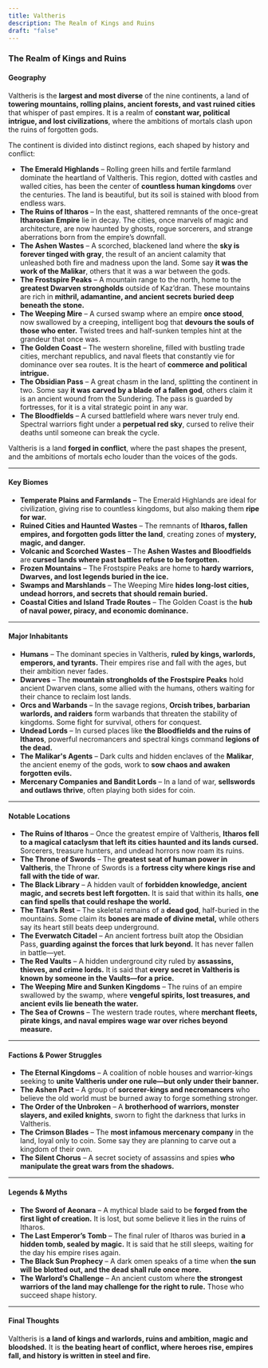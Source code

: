 ```yaml
---
title: Valtheris
description: The Realm of Kings and Ruins
draft: "false"
---
```

### The Realm of Kings and Ruins
#### **Geography**

Valtheris is the **largest and most diverse** of the nine continents, a land of **towering mountains, rolling plains, ancient forests, and vast ruined cities** that whisper of past empires. It is a realm of **constant war, political intrigue, and lost civilizations**, where the ambitions of mortals clash upon the ruins of forgotten gods.

The continent is divided into distinct regions, each shaped by history and conflict:

- **The Emerald Highlands** – Rolling green hills and fertile farmland dominate the heartland of Valtheris. This region, dotted with castles and walled cities, has been the center of **countless human kingdoms** over the centuries. The land is beautiful, but its soil is stained with blood from endless wars.
- **The Ruins of Itharos** – In the east, shattered remnants of the once-great **Itharosian Empire** lie in decay. The cities, once marvels of magic and architecture, are now haunted by ghosts, rogue sorcerers, and strange aberrations born from the empire’s downfall.
- **The Ashen Wastes** – A scorched, blackened land where the **sky is forever tinged with gray**, the result of an ancient calamity that unleashed both fire and madness upon the land. Some say **it was the work of the Malikar**, others that it was a war between the gods.
- **The Frostspire Peaks** – A mountain range to the north, home to the **greatest Dwarven strongholds** outside of Kaz’dran. These mountains are rich in **mithril, adamantine, and ancient secrets buried deep beneath the stone.**
- **The Weeping Mire** – A cursed swamp where an empire **once stood**, now swallowed by a creeping, intelligent bog that **devours the souls of those who enter.** Twisted trees and half-sunken temples hint at the grandeur that once was.
- **The Golden Coast** – The western shoreline, filled with bustling trade cities, merchant republics, and naval fleets that constantly vie for dominance over sea routes. It is the heart of **commerce and political intrigue.**
- **The Obsidian Pass** – A great chasm in the land, splitting the continent in two. Some say **it was carved by a blade of a fallen god**, others claim it is an ancient wound from the Sundering. The pass is guarded by fortresses, for it is a vital strategic point in any war.
- **The Bloodfields** – A cursed battlefield where wars never truly end. Spectral warriors fight under a **perpetual red sky**, cursed to relive their deaths until someone can break the cycle.

Valtheris is a land **forged in conflict**, where the past shapes the present, and the ambitions of mortals echo louder than the voices of the gods.

---

#### **Key Biomes**

- **Temperate Plains and Farmlands** – The Emerald Highlands are ideal for civilization, giving rise to countless kingdoms, but also making them **ripe for war.**
- **Ruined Cities and Haunted Wastes** – The remnants of **Itharos, fallen empires, and forgotten gods litter the land**, creating zones of **mystery, magic, and danger.**
- **Volcanic and Scorched Wastes** – The **Ashen Wastes and Bloodfields** are **cursed lands where past battles refuse to be forgotten.**
- **Frozen Mountains** – The Frostspire Peaks are home to **hardy warriors, Dwarves, and lost legends buried in the ice.**
- **Swamps and Marshlands** – The Weeping Mire **hides long-lost cities, undead horrors, and secrets that should remain buried.**
- **Coastal Cities and Island Trade Routes** – The Golden Coast is the **hub of naval power, piracy, and economic dominance.**

---

#### **Major Inhabitants**

- **Humans** – The dominant species in Valtheris, **ruled by kings, warlords, emperors, and tyrants.** Their empires rise and fall with the ages, but their ambition never fades.
- **Dwarves** – The **mountain strongholds of the Frostspire Peaks** hold ancient Dwarven clans, some allied with the humans, others waiting for their chance to reclaim lost lands.
- **Orcs and Warbands** – In the savage regions, **Orcish tribes, barbarian warlords, and raiders** form warbands that threaten the stability of kingdoms. Some fight for survival, others for conquest.
- **Undead Lords** – In cursed places like **the Bloodfields and the ruins of Itharos**, powerful necromancers and spectral kings command **legions of the dead.**
- **The Malikar's Agents** – Dark cults and hidden enclaves of the **Malikar**, the ancient enemy of the gods, work to **sow chaos and awaken forgotten evils.**
- **Mercenary Companies and Bandit Lords** – In a land of war, **sellswords and outlaws thrive**, often playing both sides for coin.

---

#### **Notable Locations**

- **The Ruins of Itharos** – Once the greatest empire of Valtheris, **Itharos fell to a magical cataclysm that left its cities haunted and its lands cursed.** Sorcerers, treasure hunters, and undead horrors now roam its ruins.
- **The Throne of Swords** – The **greatest seat of human power in Valtheris**, the Throne of Swords is a **fortress city where kings rise and fall with the tide of war.**
- **The Black Library** – A hidden vault of **forbidden knowledge, ancient magic, and secrets best left forgotten.** It is said that within its halls, **one can find spells that could reshape the world.**
- **The Titan’s Rest** – The skeletal remains of a **dead god**, half-buried in the mountains. Some claim its **bones are made of divine metal,** while others say its heart still beats deep underground.
- **The Everwatch Citadel** – An ancient fortress built atop the Obsidian Pass, **guarding against the forces that lurk beyond.** It has never fallen in battle—yet.
- **The Red Vaults** – A hidden underground city ruled by **assassins, thieves, and crime lords.** It is said that **every secret in Valtheris is known by someone in the Vaults—for a price.**
- **The Weeping Mire and Sunken Kingdoms** – The ruins of an empire swallowed by the swamp, where **vengeful spirits, lost treasures, and ancient evils lie beneath the water.**
- **The Sea of Crowns** – The western trade routes, where **merchant fleets, pirate kings, and naval empires wage war over riches beyond measure.**

---

#### **Factions & Power Struggles**

- **The Eternal Kingdoms** – A coalition of noble houses and warrior-kings seeking to **unite Valtheris under one rule—but only under their banner.**
- **The Ashen Pact** – A group of **sorcerer-kings and necromancers** who believe the old world must be burned away to forge something stronger.
- **The Order of the Unbroken** – A **brotherhood of warriors, monster slayers, and exiled knights**, sworn to fight the darkness that lurks in Valtheris.
- **The Crimson Blades** – The **most infamous mercenary company** in the land, loyal only to coin. Some say they are planning to carve out a kingdom of their own.
- **The Silent Chorus** – A secret society of assassins and spies **who manipulate the great wars from the shadows.**

---

#### **Legends & Myths**

- **The Sword of Aeonara** – A mythical blade said to be **forged from the first light of creation.** It is lost, but some believe it lies in the ruins of Itharos.
- **The Last Emperor’s Tomb** – The final ruler of Itharos was buried in **a hidden tomb, sealed by magic.** It is said that he still sleeps, waiting for the day his empire rises again.
- **The Black Sun Prophecy** – A dark omen speaks of a time when **the sun will be blotted out, and the dead shall rule once more.**
- **The Warlord’s Challenge** – An ancient custom where **the strongest warriors of the land may challenge for the right to rule.** Those who succeed shape history.

---

#### **Final Thoughts**

Valtheris is **a land of kings and warlords, ruins and ambition, magic and bloodshed.** It is **the beating heart of conflict, where heroes rise, empires fall, and history is written in steel and fire.**